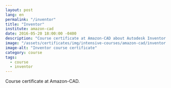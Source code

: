 ```yaml
---
layout: post
lang: en
permalink: "/inventor"
title: "Inventor"
institute: amazon-cad
date: 2016-05-20 18:00:00 -0400
description: "Course certificate at Amazon-CAD about Autodesk Inventor software."
image: "/assets/certificates/img/intensive-courses/amazon-cad/inventor.jpg"
image-alt: "Inventor course certificate"
category: course
tags:
  - course
  - inventor
---
```


Course certificate at Amazon-CAD.
